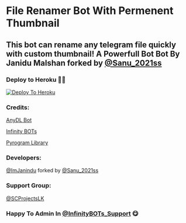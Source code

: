 # File Renamer Bot With Permenent Thumbnail

## This bot can rename any telegram file quickly with custom thumbnail! A Powerfull Bot Bot By Janidu Malshan forked by [@Sanu_2021ss](https://t.me/Sanu_2021ss)

### Deploy to Heroku 🏃‍♂

[![Deploy To Heroku](https://www.herokucdn.com/deploy/button.svg)](https://heroku.com/deploy?template=https://github.com/ImJanindu/File-Renamer-Bot)

### Credits:

[AnyDL Bot](https://github.com/SpEcHiDe/AnyDLBot)

[Infinity BOTs](https://t.me/Infinity_BOTs)

[Pyrogram Library](https://github.com/pyrogram/pyrogram)

### Developers:

[@ImJanindu](https://t.me/ImJanindu)
forked by [@Sanu_2021ss](https://t.me/Sanu_2021ss)

### Support Group:

[@SCProjectsLK](https://t.me/SCProjectsLK)

### Happy To Admin In [@InfinityBOTs_Support](https://t.me/InfinityBOTs_Support) 😋
